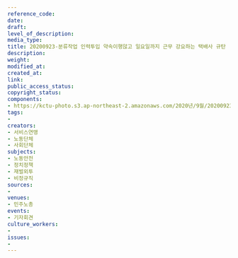```yaml
---
reference_code: 
date: 
draft: 
level_of_description: 
media_type: 
title: 20200923-분류작업 인력투입 약속이행않고 일요일까지 근무 강요하는 택배사 규탄
description: 
weight: 
modified_at: 
created_at: 
link: 
public_access_status: 
copyright_status: 
components:
- https://kctu-photo.s3.ap-northeast-2.amazonaws.com/2020년/9월/20200923-분류작업+인력투입+약속이행않고+일요일까지+근무+강요하는+택배사+규탄/_PIG5567.jpg
tags:
- 
creators:
- 서비스연맹
- 노동단체
- 사회단체
subjects:
- 노동안전
- 정치정책
- 재벌외투
- 비정규직
sources:
- 
venues:
- 민주노총
events:
- 기자회견
culture_workers:
- 
issues:
- 
---
```

